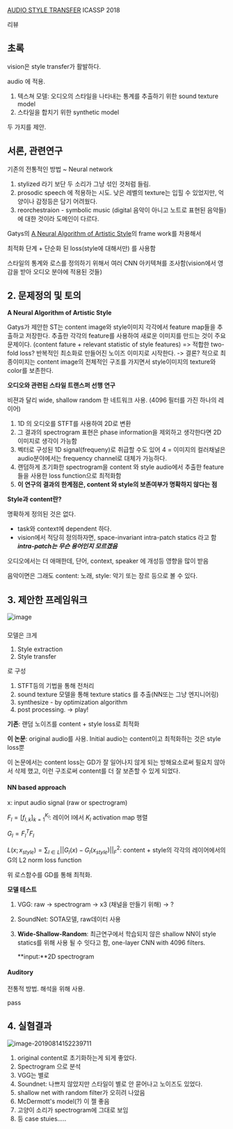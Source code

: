 [AUDIO STYLE TRANSFER](https://arxiv.org/pdf/1710.11385.pdf)
ICASSP 2018

리뷰

## 초록

vision은 style transfer가 활발하다. 

audio 에 적용.

1. 텍스쳐 모델: 오디오의 스타일을 나타내는 통계를 추출하기 위한 sound texture model
2. 스타일을 합치기 위한 synthetic model 

두 가지를 제안.

## 서론, 관련연구

기존의 전통적인 방법 ~ Neural network

1. stylized 라기 보단 두 소리가 그냥 섞인 것처럼 들림.
2. prosodic speech 에 적용하는 시도. 낮은 레벨의 texture는 입힐 수 있었지만, 억양이나 감정등은 담기 어려웠다.
3. reorchestraion - symbolic music (digital 음악이 아니고 노트로 표현된 음악들)에 대한 것이라 도메인이 다르다.

 Gatys의 [A Neural Algorithm of Artistic Style](https://arxiv.org/abs/1508.06576)의 frame work를 차용해서

 최적화 단계 + 단순화 된 loss(style에 대해서만) 를 사용함

 스타일의 통계와 로스를 정의하기 위해서 여러 CNN 아키텍쳐를 조사함(vision에서 영감을 받아 오디오 분야에 적용된 것들) 

## 2. 문제정의 및 토의

 **A Neural Algorithm of Artistic Style**

 Gatys가 제안한 ST는 content image와 style이미지 각각에서 feature map들을 추출하고 저장한다. 추출한 각각의 feature를 사용하여 새로운 이미지를 만드는 것이 주요 문제이다. (content fature + relevant statistic of style features)
 => 적합한 two-fold loss? 반복적인 최소화로 만들어진 노이즈 이미지로 시작한다. -> 결론? 적으로 최종이미지는 content image의 전체적인 구조를 가지면서 style이미지의 texture와 color를 보존한다.

 **오디오와 관련된 스타일 트랜스퍼 선행 연구**

 비젼과 달리 wide, shallow random 한 네트워크 사용. (4096 필터를 가진 하나의 레이어)

1. 1D 의 오디오를 STFT를 사용하여 2D로 변환
2. 그 결과의 spectrogram 표현은 phase information을 제외하고 생각한다면 2D 이미지로 생각이 가능함
3. 벡터로 구성된 1D signal(frequeny)로 취급할 수도 있어
   4 = 이미지의 컬러채널은 audio분야에서는 frequency channel로 대체가 가능하다.
4. 랜덤하게 초기화한 spectrogram을 content 와 style audio에서 추출한 feature들을 사용한 loss function으로 최적화함
5. **이 연구의 결과의 한계점은, content 와 style의 보존여부가 명확하지 않다는 점**

 **Style과 content란?**

 명확하게 정의된 것은 없다.

- task와 context에 dependent 하다.
- vision에서 적당히 정의하자면, space-invariant intra-patch statics 라고 함 ***intra-patch는 무슨 용어인지 모르겠음***

 오디오에서는 더 애매한데, 단어, context, speaker 에 개성등 영향을 많이 받음

 음악이면은 그래도 content: 노래, style: 악기 또는 장르 등으로 볼 수 있다.

## 3. 제안한 프레임워크

 ![image](https://user-images.githubusercontent.com/12870549/62996797-ece53580-bea0-11e9-816c-9573ff1d5081.png)

###  

 모델은 크게

1. Style extraction
2. Style transfer

 로 구성

1. STFT등의 기법을 통해 전처리
2. sound texture 모델을 통해 texture statics 를 추출(NN또는 그냥 엔지니어링)
3. synthesize - by optimization algorithm
4. post processing. -> play!



**기존**: 랜덤 노이즈를 content + style loss로 최적화

**이 논문**: original audio를 사용. Initial audio는 content이고 최적화하는 것은 style loss뿐



이 논문에서는 content loss는 GD가 잘 일어나지 않게 되는 방해요소로써 필요치 않아서 삭제 했고, 이런 구조로써 content를 더 잘 보존할 수 있게 되었다.



#### NN based approach

x: input audio signal (raw or spectrogram)

$F_l = [f_{l,k}]^{K_l}_{k=1}$: 레이어 l에서 $K_l$ activation map 행렬

$G_l = F_l^TF_l$

$L(x;x_{style}) = \sum_{l\in L}||G_l(x) - G_l(x_{style})||^2_F$: content + style의 각각의 레이어에서의 G의 L2 norm loss function

위 로스함수를 GD를 통해 최적화.

**모델 테스트**

1. VGG: raw -> spectrogram -> x3 (채널을 만들기 위해) -> ?

2. SoundNet: SOTA모델, raw데이터 사용

3. **Wide-Shallow-Random**: 최근연구에서 학습되지 않은 shallow NN이 style statics를 위해 사용 될 수 잇다고 함, one-layer CNN with 4096 filters. 

   **input:**2D spectrogram

#### Auditory 

전통적 방법. 해석을 위해 사용.

pass

## 4. 실혐결과

![image-20190814152239711](http://ww3.sinaimg.cn/large/006tNc79gy1g5z6r4dx14j30dg0db11w.jpg)

1. original content로 초기화하는게 되게 좋았다.
2. Spectrogram 으로 분석
3. VGG는 별로
4. Soundnet: 나쁘지 않았지만 스타일이 별로 안 묻어나고 노이즈도 있었다.
5. shallow net with random filter가 오히려 나았음
6. McDermott's model(?) 이 젤 좋음
7. 고양이 소리가 spectrogram에 그대로 보임
8. 등 case stuies…..

